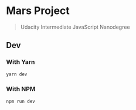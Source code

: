 # Mars Project

> Udacity Intermediate JavaScript Nanodegree

## Dev

### With Yarn

```bash
yarn dev
```

### With NPM

```bash
npm run dev
```
